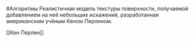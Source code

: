 #Алгоритмы 
Реалистичная модель текстуры поверхности, получаемой добавлением на неё небольших искажений, разработанная американским учёным Кеном Перлином.

[[Кен Перлин]]